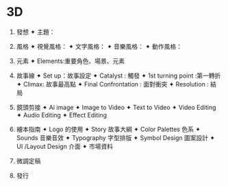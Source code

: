 # 3D
1. 發想
✦ 主題：

2. 風格
✦ 視覺風格：
✦ 文字風格：
✦ 音樂風格：
✦ 動作風格：

3. 元素
✦ Elements:重要角色、場景、元素

4. 故事線
✦ Set up：故事設定
✦ Catalyst : 觸發
✦ 1st turning point :第一轉折
✦ Climax: 故事最高點
✦ Final Confrontation : 面對衝突
✦ Resolution : 結局

5. 鏡頭剪接
✦ Ai image
✦ Image to Video 
✦ Text to Video
✦ Video Editing
✦ Audio Editing
✦ Effect Editing

7. 繪本指南
✦ Logo 的使用
✦ Story 故事大綱
✦ Color Palettes 色系
✦ Sounds 音樂音效
✦ Typography 字型排版
✦ Symbol Design 圖案設計
✦ UI /Layout  Design 介面
✦ 市場資料

8. 微調定稿

9. 發行
